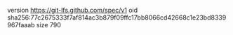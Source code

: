 version https://git-lfs.github.com/spec/v1
oid sha256:77c2675333f7af814ac3b879f09ffc17bb8066cd42668c1e23bd8339967faaab
size 790
